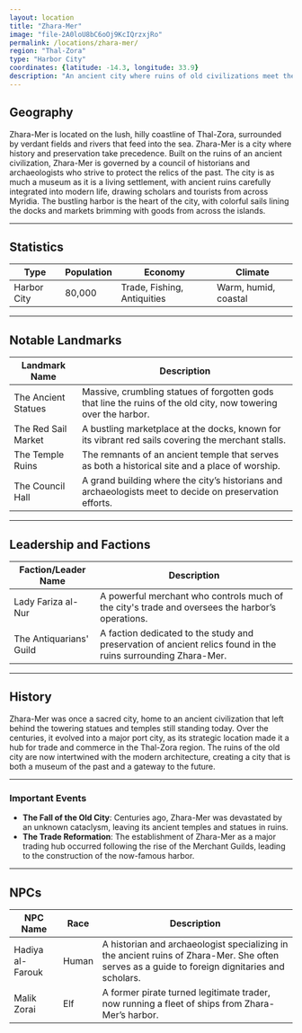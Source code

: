 ```yaml
---
layout: location
title: "Zhara-Mer"
image: "file-2A0loU8bC6oOj9KcIQrzxjRo"
permalink: /locations/zhara-mer/
region: "Thal-Zora"
type: "Harbor City"
coordinates: {latitude: -14.3, longitude: 33.9}
description: "An ancient city where ruins of old civilizations meet the bustling commerce of a thriving harbor, Zhara-Mer is a place where history and progress intertwine."
---
```


## Geography

Zhara-Mer is located on the lush, hilly coastline of Thal-Zora, surrounded by verdant fields and rivers that feed into the sea. Zhara-Mer is a city where history and preservation take precedence. Built on the ruins of an ancient civilization, Zhara-Mer is governed by a council of historians and archaeologists who strive to protect the relics of the past. The city is as much a museum as it is a living settlement, with ancient ruins carefully integrated into modern life, drawing scholars and tourists from across Myridia. The bustling harbor is the heart of the city, with colorful sails lining the docks and markets brimming with goods from across the islands.

---

## Statistics

| Type             | Population | Economy                    | Climate                     |
|------------------|------------|----------------------------|-----------------------------|
| Harbor City      | 80,000     | Trade, Fishing, Antiquities | Warm, humid, coastal         |

---

## Notable Landmarks

| Landmark Name          | Description                                                                                     |
|------------------------|-------------------------------------------------------------------------------------------------|
| The Ancient Statues     | Massive, crumbling statues of forgotten gods that line the ruins of the old city, now towering over the harbor. |
| The Red Sail Market     | A bustling marketplace at the docks, known for its vibrant red sails covering the merchant stalls. |
| The Temple Ruins | The remnants of an ancient temple that serves as both a historical site and a place of worship. |
| The Council Hall | A grand building where the city’s historians and archaeologists meet to decide on preservation efforts. |

---

## Leadership and Factions

| Faction/Leader Name    | Description                                                                                     |
|------------------------|-------------------------------------------------------------------------------------------------|
| Lady Fariza al-Nur      | A powerful merchant who controls much of the city's trade and oversees the harbor’s operations.  |
| The Antiquarians' Guild | A faction dedicated to the study and preservation of ancient relics found in the ruins surrounding Zhara-Mer. |

---

## History

Zhara-Mer was once a sacred city, home to an ancient civilization that left behind the towering statues and temples still standing today. Over the centuries, it evolved into a major port city, as its strategic location made it a hub for trade and commerce in the Thal-Zora region. The ruins of the old city are now intertwined with the modern architecture, creating a city that is both a museum of the past and a gateway to the future.

---

### Important Events

- **The Fall of the Old City**: Centuries ago, Zhara-Mer was devastated by an unknown cataclysm, leaving its ancient temples and statues in ruins.
- **The Trade Reformation**: The establishment of Zhara-Mer as a major trading hub occurred following the rise of the Merchant Guilds, leading to the construction of the now-famous harbor.

---

## NPCs

| NPC Name           | Race     | Description                                           |
|--------------------|----------|-------------------------------------------------------|
| Hadiya al-Farouk    | Human    | A historian and archaeologist specializing in the ancient ruins of Zhara-Mer. She often serves as a guide to foreign dignitaries and scholars. |
| Malik Zorai         | Elf      | A former pirate turned legitimate trader, now running a fleet of ships from Zhara-Mer’s harbor. |
